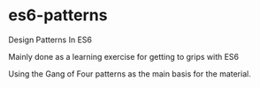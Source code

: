 # es6-patterns
Design Patterns In ES6

Mainly done as a learning exercise for getting to grips with ES6

Using the Gang of Four patterns as the main basis for the material.